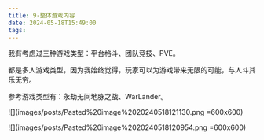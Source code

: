 ```yaml
---
title: 9-整体游戏内容
date: 2024-05-18T15:49:00
tags:
---
```

我有考虑过三种游戏类型：平台格斗、团队竞技、PVE。

都是多人游戏类型，因为我始终觉得，玩家可以为游戏带来无限的可能，与人斗其乐无穷。

参考游戏类型有：永劫无间地脉之战、WarLander。

![](images/posts/Pasted%20image%2020240518121130.png =600x600)

![](images/posts/Pasted%20image%2020240518120954.png =600x600)


